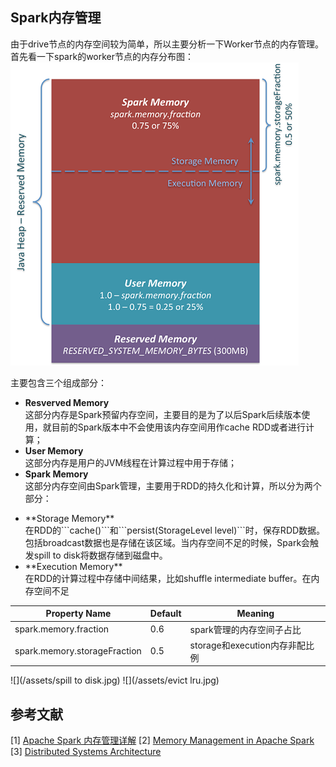 ## Spark内存管理
由于drive节点的内存空间较为简单，所以主要分析一下Worker节点的内存管理。首先看一下spark的worker节点的内存分布图：
![内存分布](/assets/spark-memory-management.png "内存分布")

主要包含三个组成部分：
* **Resverved Memory** <br>
这部分内存是Spark预留内存空间，主要目的是为了以后Spark后续版本使用，就目前的Spark版本中不会使用该内存空间用作cache RDD或者进行计算；
* **User Memory** <br>
这部分内存是用户的JVM线程在计算过程中用于存储；
* **Spark Memory** <br>
这部分内存空间由Spark管理，主要用于RDD的持久化和计算，所以分为两个部分：
<ul>
<li>**Storage Memory**<br>
在RDD的```cache()```和```persist(StorageLevel level)```时，保存RDD数据。包括broadcast数据也是存储在该区域。当内存空间不足的时候，Spark会触发spill to disk将数据存储到磁盘中。
</li>
<li>**Execution Memory**<br>
在RDD的计算过程中存储中间结果，比如shuffle intermediate buffer。在内存空间不足
</li>
</ul>


Property Name|Default|Meaning
----|------|----
spark.memory.fraction | 0.6  | spark管理的内存空间子占比
spark.memory.storageFraction | 0.5 | storage和execution内存非配比例


![](/assets/spill to disk.jpg)
![](/assets/evict lru.jpg)

## 参考文献
[1] [Apache Spark 内存管理详解](https://www.ibm.com/developerworks/cn/analytics/library/ba-cn-apache-spark-memory-management/index.html)
[2] [Memory Management in Apache Spark](https://www.slideshare.net/databricks/memory-management-in-apache-spark)
[3] [Distributed Systems Architecture](https://0x0fff.com/spark-memory-management/)